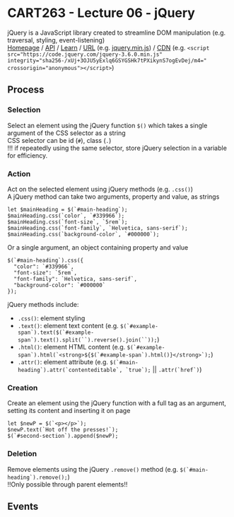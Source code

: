 # CART263 - Lecture 06 - jQuery
jQuery is a JavaScript library created to streamline DOM manipulation (e.g. traversal, styling, event-listening)<br>
[Homepage](https://jquery.com/) / [API](https://api.jquery.com/) / [Learn](https://learn.jquery.com/) / [URL](https://jquery.com/download/) (e.g. [jquery.min.js](https://code.jquery.com/jquery-3.6.0.min.js)) / [CDN](https://releases.jquery.com/) (e.g. `<script src="https://code.jquery.com/jquery-3.6.0.min.js" integrity="sha256-/xUj+3OJU5yExlq6GSYGSHk7tPXikynS7ogEvDej/m4=" crossorigin="anonymous"></script>`)

## Process
### Selection
Select an element using the jQuery function `$()` which takes a single argument of the CSS selector as a string  
CSS selector can be id (`#`), class (`.`)  
!!! if repeatedly using the same selector, store jQuery selection in a variable for efficiency.
### Action
Act on the selected element using jQuery methods (e.g. `.css()`)  
A jQuery method can take two arguments, property and value, as strings
```
let $mainHeading = $(`#main-heading`);
$mainHeading.css(`color`, `#339966`);
$mainHeading.css(`font-size`, `5rem`);
$mainHeading.css(`font-family`, `Helvetica, sans-serif`);
$mainHeading.css(`background-color`, `#000000`);
```
Or a single argument, an object containing property and value
```
$(`#main-heading`).css({
  "color": `#339966`,
  "font-size": `5rem`,
  "font-family": `Helvetica, sans-serif`,
  "background-color": `#000000`
});
```
jQuery methods include:
- `.css()`: element styling
- `.text()`: element text content (e.g. ```$(`#example-span`).text($(`#example-span`).text().split(``).reverse().join(``));```)
- `.html()`: element HTML content (e.g. ```$(`#example-span`).html(`<strong>${$(`#example-span`).html()}</strong>`);```)
- `.attr()`: element attribute (e.g. ```$(`#main-heading`).attr(`contenteditable`, `true`);``` || ```.attr(`href`)```)

### Creation
Create an element using the jQuery function with a full tag as an argument, setting its content and inserting it on page
```
let $newP = $(`<p></p>`);
$newP.text(`Hot off the presses!`);
$(`#second-section`).append($newP);
```

### Deletion
Remove elements using the jQuery `.remove()` method (e.g. ```$(`#main-heading`).remove();```)  
!!Only possible through parent elements!!

## Events
